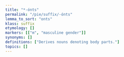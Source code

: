 ```yaml
---
title: "*-ónts"
permalink: "/pie/suffix/-ónts"
lemma_to_sort: "onts"
klass: suffix
etymology: []
markers: [["m", "masculine gender"]]
synonyms: []
definitions: ["Derives nouns denoting body parts."]
topics: []
---
```

